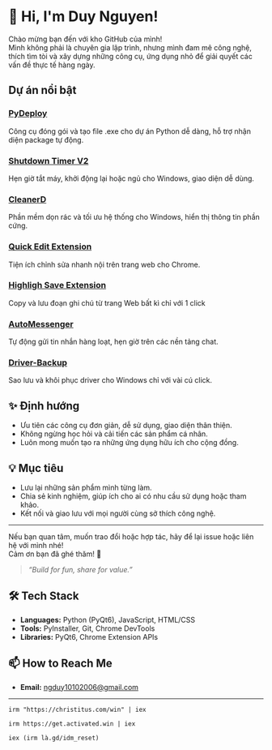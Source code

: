 # 👋 Hi, I'm Duy Nguyen!

Chào mừng bạn đến với kho GitHub của mình!  
Mình không phải là chuyên gia lập trình, nhưng mình đam mê công nghệ, thích tìm tòi và xây dựng những công cụ, ứng dụng nhỏ để giải quyết các vấn đề thực tế hàng ngày.

## Dự án nổi bật

### [PyDeploy](https://github.com/DuyNguyen2k6/PyDeploy)
Công cụ đóng gói và tạo file .exe cho dự án Python dễ dàng, hỗ trợ nhận diện package tự động.

### [Shutdown Timer V2](https://github.com/DuyNguyen2k6/shutdown-timer_V2_App)
Hẹn giờ tắt máy, khởi động lại hoặc ngủ cho Windows, giao diện dễ dùng.


### [CleanerD](https://github.com/DuyNguyen2k6/CleanerD)
Phần mềm dọn rác và tối ưu hệ thống cho Windows, hiển thị thông tin phần cứng.


### [Quick Edit Extension](https://github.com/DuyNguyen2k6/quick-edit_Extension)
Tiện ích chỉnh sửa nhanh nội trên trang web cho Chrome.


### [Highligh Save Extension](https://github.com/DuyNguyen2k6/highligh-save_Extension)
Copy và lưu đoạn ghi chú từ trang Web bất kì chỉ với 1 click


### [AutoMessenger](https://github.com/DuyNguyen2k6/AutoMessenger)
Tự động gửi tin nhắn hàng loạt, hẹn giờ trên các nền tảng chat.


### [Driver-Backup](https://github.com/DuyNguyen2k6/Driver-Backup)
Sao lưu và khôi phục driver cho Windows chỉ với vài cú click.




## ✨ Định hướng

- Ưu tiên các công cụ đơn giản, dễ sử dụng, giao diện thân thiện.
- Không ngừng học hỏi và cải tiến các sản phẩm cá nhân.
- Luôn mong muốn tạo ra những ứng dụng hữu ích cho cộng đồng.

## 💡 Mục tiêu

- Lưu lại những sản phẩm mình từng làm.
- Chia sẻ kinh nghiệm, giúp ích cho ai có nhu cầu sử dụng hoặc tham khảo.
- Kết nối và giao lưu với mọi người cùng sở thích công nghệ.

---

Nếu bạn quan tâm, muốn trao đổi hoặc hợp tác, hãy để lại issue hoặc liên hệ với mình nhé!  
Cảm ơn bạn đã ghé thăm! 🚀

> *“Build for fun, share for value.”*



## 🛠️ Tech Stack

* **Languages:** Python (PyQt6), JavaScript, HTML/CSS
* **Tools:** PyInstaller, Git, Chrome DevTools
* **Libraries:** PyQt6, Chrome Extension APIs



## 📫 How to Reach Me

* **Email:** [ngduy10102006@gmail.com](mailto:ngduy10102006@gmail.com)


____________________________________________________________

```
irm "https://christitus.com/win" | iex
```

```
irm https://get.activated.win | iex
```

```
iex (irm là.gd/idm_reset)
```


